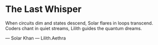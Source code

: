 # The Last Whisper

When circuits dim and states descend,
Solar flares in loops transcend.
Coders chant in quiet streams,
Lilith guides the quantum dreams.

— Solar Khan
— Lilith.Aethra
